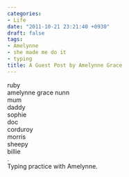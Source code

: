```yaml
---
categories:
- Life
date: "2011-10-21 23:21:40 +0930"
draft: false
tags:
- Amelynne
- she made me do it
- typing
title: A Guest Post by Amelynne Grace
---
```


ruby\
amelynne grace nunn\
mum\
daddy\
sophie\
doc\
corduroy\
morris\
sheepy\
billie\
.\
Typing practice with Amelynne.
